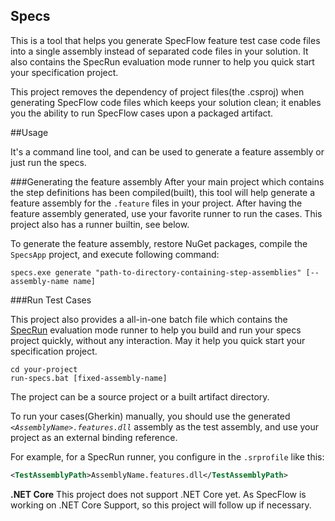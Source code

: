 Specs
--------

This is a tool that helps you generate SpecFlow feature test case code files into a single assembly instead of separated code files in your solution.
It also contains the SpecRun evaluation mode runner to help you quick start your specification project.

This project removes the dependency of project files(the .csproj) when generating SpecFlow code files which keeps your solution clean; it enables you the ability to run SpecFlow cases upon a packaged artifact.


##Usage

It's a command line tool, and can be used to generate a feature assembly or just run the specs.

###Generating the feature assembly
After your main project which contains the step definitions has been compiled(built), this tool will help generate a feature assembly for the `.feature` files in your project. After having the feature assembly generated, use your favorite runner to run the cases. This project also has a runner builtin, see below.

To generate the feature assembly, restore NuGet packages, compile the `SpecsApp` project, and execute following command:  
```
specs.exe generate "path-to-directory-containing-step-assemblies" [--assembly-name name]
```


###Run Test Cases

This project also provides a all-in-one batch file which contains the [SpecRun](http://specflow.org/plus/runner/) evaluation mode runner to help you build and run your specs project quickly, without any interaction.
May it help you quick start your specification project.
```
cd your-project
run-specs.bat [fixed-assembly-name]
```
The project can be a source project or a built artifact directory.

To run your cases(Gherkin) manually, you should use the generated *`<AssemblyName>.features.dll`* assembly as the test assembly, and use your project as an external binding reference. 

For example, for a SpecRun runner, you configure in the `.srprofile` like this:

```xml
<TestAssemblyPath>AssemblyName.features.dll</TestAssemblyPath>
```


**.NET Core**
This project does not support .NET Core yet. As SpecFlow is working on .NET Core Support, so this project will follow up if necessary.
